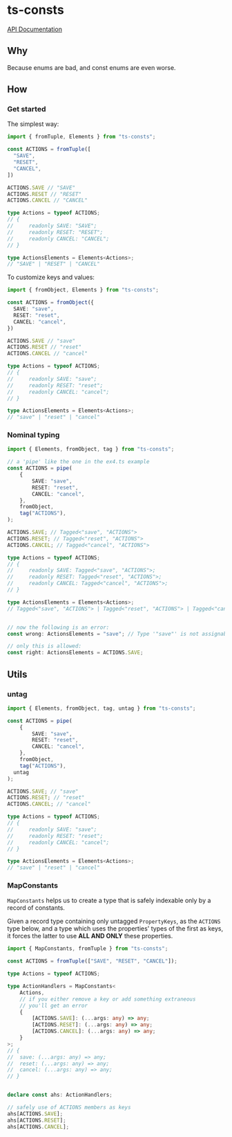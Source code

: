 # ts-consts

[API Documentation](https://jfet97.github.io/ts-consts/)

## Why

Because enums are bad, and const enums are even worse.

## How

### Get started

The simplest way:

```ts
import { fromTuple, Elements } from "ts-consts";

const ACTIONS = fromTuple([
  "SAVE",
  "RESET",
  "CANCEL",
])

ACTIONS.SAVE // "SAVE"
ACTIONS.RESET // "RESET"
ACTIONS.CANCEL // "CANCEL"

type Actions = typeof ACTIONS;
// {
//     readonly SAVE: "SAVE";
//     readonly RESET: "RESET";
//     readonly CANCEL: "CANCEL";
// }

type ActionsElements = Elements<Actions>;
// "SAVE" | "RESET" | "CANCEL"
```

To customize keys and values:

```ts
import { fromObject, Elements } from "ts-consts";

const ACTIONS = fromObject({
  SAVE: "save",
  RESET: "reset",
  CANCEL: "cancel",
})

ACTIONS.SAVE // "save"
ACTIONS.RESET // "reset"
ACTIONS.CANCEL // "cancel"

type Actions = typeof ACTIONS;
// {
//     readonly SAVE: "save";
//     readonly RESET: "reset";
//     readonly CANCEL: "cancel";
// }

type ActionsElements = Elements<Actions>;
// "save" | "reset" | "cancel"
```

### Nominal typing

```ts
import { Elements, fromObject, tag } from "ts-consts";

// a 'pipe' like the one in the ex4.ts example
const ACTIONS = pipe(
	{
		SAVE: "save",
		RESET: "reset",
		CANCEL: "cancel",
	},
	fromObject,
	tag("ACTIONS"),
);

ACTIONS.SAVE; // Tagged<"save", "ACTIONS">
ACTIONS.RESET; // Tagged<"reset", "ACTIONS">
ACTIONS.CANCEL; // Tagged<"cancel", "ACTIONS">

type Actions = typeof ACTIONS;
// {
//     readonly SAVE: Tagged<"save", "ACTIONS">;
//     readonly RESET: Tagged<"reset", "ACTIONS">;
//     readonly CANCEL: Tagged<"cancel", "ACTIONS">;
// }

type ActionsElements = Elements<Actions>;
// Tagged<"save", "ACTIONS"> | Tagged<"reset", "ACTIONS"> | Tagged<"cancel", "ACTIONS">


// now the following is an error:
const wrong: ActionsElements = "save"; // Type '"save"' is not assignable to type ActionsElements

// only this is allowed:
const right: ActionsElements = ACTIONS.SAVE;
```

## Utils

### untag

```ts
import { Elements, fromObject, tag, untag } from "ts-consts";

const ACTIONS = pipe(
	{
		SAVE: "save",
		RESET: "reset",
		CANCEL: "cancel",
	},
	fromObject,
	tag("ACTIONS"),
  untag
);

ACTIONS.SAVE; // "save"
ACTIONS.RESET; // "reset"
ACTIONS.CANCEL; // "cancel"

type Actions = typeof ACTIONS;
// {
//     readonly SAVE: "save";
//     readonly RESET: "reset";
//     readonly CANCEL: "cancel";
// }

type ActionsElements = Elements<Actions>;
// "save" | "reset" | "cancel"
```

### MapConstants

`MapConstants` helps us to create a type that is safely indexable only by a record of constants.

Given a record type containing only untagged `PropertyKeys`, as the `ACTIONS` type below, and a type which uses the properties' types of the first as keys, it forces the latter to use __ALL AND ONLY__ these properties.

```ts
import { MapConstants, fromTuple } from "ts-consts";

const ACTIONS = fromTuple(["SAVE", "RESET", "CANCEL"]);

type Actions = typeof ACTIONS;

type ActionHandlers = MapConstants<
	Actions,
	// if you either remove a key or add something extraneous
	// you'll get an error
	{
		[ACTIONS.SAVE]: (...args: any) => any;
		[ACTIONS.RESET]: (...args: any) => any;
		[ACTIONS.CANCEL]: (...args: any) => any;
	}
>;
// {
//  save: (...args: any) => any;
//  reset: (...args: any) => any;
//  cancel: (...args: any) => any;
// }


declare const ahs: ActionHandlers;

// safely use of ACTIONS members as keys
ahs[ACTIONS.SAVE];
ahs[ACTIONS.RESET];
ahs[ACTIONS.CANCEL];
```
